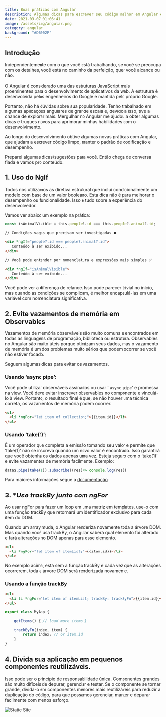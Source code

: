 ```yaml
---
title: Boas práticas com Angular
description: Algumas dicas para escrever seu código melhor em Angular e também Javascript.
date: 2021-03-07 01:06:41
image: /assets/img/angular.png
category: angular
background: "#D6002F"
---
```

## Introdução

Independentemente com o que você está trabalhando, se você se preocupa com os detalhes, você está no caminho da perfeição, quer você alcance ou não.\
\
O Angular é considerado uma das estruturas JavaScript mais proeminentes para o desenvolvimento de aplicativos da web. A estrutura é desenvolvida pelos engenheiros do Google e mantida pelo próprio Google.

Portanto, não há dúvidas sobre sua popularidade. Tenho trabalhado em algumas aplicações angulares de grande escala e, devido a isso, tive a chance de explorar mais. Mergulhar no Angular me ajudou a obter algumas dicas e truques novos para aprimorar minhas habilidades com o desenvolvimento.

Ao longo do desenvolvimento obtive algumas novas práticas com Angular, que ajudam a escrever código limpo, manter o padrão de codificação e desempenho.

Preparei algumas dicas/sugestões para você. Então chega de conversa fiada e vamos pro conteúdo.

## 1. Uso do NgIf

Todos nós utilizamos as diretiva estrutural que inclui condicionalmente um modelo com base de um valor booleano. Esta dica não é para melhorar o desempenho ou funcionalidade. Isso é tudo sobre a experiência do desenvolvedor.

Vamos ver abaixo um exemplo na prática:

```typescript
const isAnimalVisible = this.people?.id === this.people?.animal?.id;
```

```html
// Condições vagas que precisam ser investigadas ❌

<div *ngIf="people?.id === people?.animal?.id">
   Conteúdo à ser exibido...                       
</div>

// Você pode entender por nomenclatura e expressões mais simples ✅

<div *ngIf="isAnimalVisible">
   Conteúdo à ser exibido...
</div>
```

Você pode ver a diferença de relance. Isso pode parecer trivial no início, mas quando as condições se complicam, é melhor encapsulá-las em uma variável com nomenclatura significativa.

## 2. **Evite vazamentos de memória em Observables**

Vazamentos de memória observáveis ​​são muito comuns e encontrados em todas as linguagens de programação, biblioteca ou estrutura. Observables no Angular são muito úteis porque otimizam seus dados, mas o vazamento de memória é um dos problemas muito sérios que podem ocorrer se você não estiver focado.

Seguem algumas dicas para evitar os vazamentos.

### Usando ‘async pipe’:

Você pode utilizar observáveis ​​assinados ou usar ' `async pipe`' e promessa na view. Você deve evitar inscrever observables ​​no componente e vinculá-lo à view. Portanto, o resultado final é que, se não houver uma técnica correta, os vazamentos de memória podem ocorrer.

```html
<ul>
  <li *ngFor="let item of collection;">{{item.id}}</li>
</ul>
```

### Usando ‘take(1)’:

É um operador que completa a emissão tomando seu valor e permite que ‘take(1)’ não se inscreva quando um novo valor é encontrado. Isso garantirá que você obtenha os dados apenas uma vez. Esteja seguro com o ‘take(1)’ e evite vazamentos de memória facilmente. Exemplo:

```typescript
data$.pipe(take(1)).subscribe((res)=> console.log(res))
```

Para maiores informações segue a [documentação](https://www.learnrxjs.io/learn-rxjs/operators/filtering/take)

## 3. **Use trackBy junto com *ngFor**

Ao usar ngFor para fazer um loop em uma matriz em templates, use-o com uma função trackBy que retornará um identificador exclusivo para cada item do DOM.

Quando um array muda, o Angular renderiza novamente toda a árvore DOM. Mas quando você usa trackBy, o Angular saberá qual elemento foi alterado e fará alterações no DOM apenas para esse elemento.

```html
<ul>
  <li *ngFor="let item of itemList;">{{item.id}}</li>
</ul>
```

No exemplo acima, está sem a função trackBy e cada vez que as alterações ocorrerem, toda a árvore DOM será renderizada novamente.

### Usando a função trackBy

```html
<ul>
  <li li *ngFor="let item of itemList; trackBy: trackByFn">{{item.id}}</li>
</ul>
```
```typescript
export class MyApp {

    getItems() { // load more items }

    trackByFn(index, item) {
        return index; // or item.id
    }
}
```

## 4. **Divida sua aplicação em pequenos componentes reutilizáveis**.

Isso pode ser o princípio de responsabilidade única. Componentes grandes são muito difíceis de depurar, gerenciar e testar. Se o componente se tornar grande, divida-o em componentes menores mais reutilizáveis ​​para reduzir a duplicação do código, para que possamos gerenciar, manter e depurar facilmente com menos esforço.

![Static Site](/assets/img/Diagram.png "Diagram")